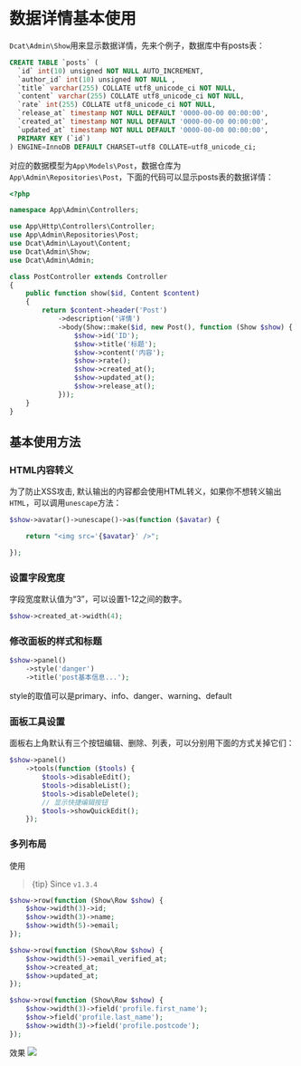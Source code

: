 # 数据详情基本使用

`Dcat\Admin\Show`用来显示数据详情，先来个例子，数据库中有posts表：

```sql
CREATE TABLE `posts` (
  `id` int(10) unsigned NOT NULL AUTO_INCREMENT,
  `author_id` int(10) unsigned NOT NULL ,
  `title` varchar(255) COLLATE utf8_unicode_ci NOT NULL,
  `content` varchar(255) COLLATE utf8_unicode_ci NOT NULL,
  `rate` int(255) COLLATE utf8_unicode_ci NOT NULL,
  `release_at` timestamp NOT NULL DEFAULT '0000-00-00 00:00:00',
  `created_at` timestamp NOT NULL DEFAULT '0000-00-00 00:00:00',
  `updated_at` timestamp NOT NULL DEFAULT '0000-00-00 00:00:00',
  PRIMARY KEY (`id`)
) ENGINE=InnoDB DEFAULT CHARSET=utf8 COLLATE=utf8_unicode_ci;
```
对应的数据模型为`App\Models\Post`，数据仓库为`App\Admin\Repositories\Post`，下面的代码可以显示posts表的数据详情：


```php
<?php

namespace App\Admin\Controllers;

use App\Http\Controllers\Controller;
use App\Admin\Repositories\Post;
use Dcat\Admin\Layout\Content;
use Dcat\Admin\Show;
use Dcat\Admin\Admin;

class PostController extends Controller
{
    public function show($id, Content $content)
    {
        return $content->header('Post')
            ->description('详情')
            ->body(Show::make($id, new Post(), function (Show $show) {
                $show->id('ID');
                $show->title('标题');
                $show->content('内容');
                $show->rate();
                $show->created_at();
                $show->updated_at();
                $show->release_at();
            }));
    }
}
```

## 基本使用方法

### HTML内容转义
为了防止XSS攻击, 默认输出的内容都会使用HTML转义，如果你不想转义输出`HTML`，可以调用`unescape`方法：

```php
$show->avatar()->unescape()->as(function ($avatar) {

    return "<img src='{$avatar}' />";

});
```

### 设置字段宽度
字段宽度默认值为“3”，可以设置1-12之间的数字。

```php
$show->created_at->width(4);
```

### 修改面板的样式和标题
```php
$show->panel()
    ->style('danger')
    ->title('post基本信息...');
```
style的取值可以是primary、info、danger、warning、default

### 面板工具设置
面板右上角默认有三个按钮编辑、删除、列表，可以分别用下面的方式关掉它们：

```php
$show->panel()
    ->tools(function ($tools) {
        $tools->disableEdit();
        $tools->disableList();
        $tools->disableDelete();
        // 显示快捷编辑按钮
        $tools->showQuickEdit();
    });
```

### 多列布局

使用

> {tip} Since `v1.3.4`

```php
$show->row(function (Show\Row $show) {
    $show->width(3)->id;
    $show->width(3)->name;
    $show->width(5)->email;
});

$show->row(function (Show\Row $show) {
    $show->width(5)->email_verified_at;
    $show->created_at;
    $show->updated_at;
});

$show->row(function (Show\Row $show) {
    $show->width(3)->field('profile.first_name');
    $show->field('profile.last_name');
    $show->width(3)->field('profile.postcode');
});
```

效果
<a href="{{public}}/assets/img/screenshots/show-rows.png" target="_blank">
    <img class="img img-full" src="{{public}}/assets/img/screenshots/show-rows.png">
</a>